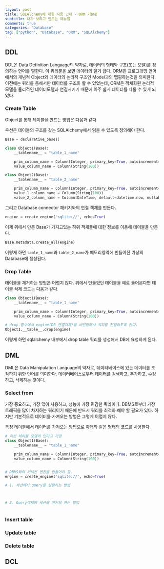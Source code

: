 ```yaml
---
layout: post
title: SQLAlchemy에 대한 사용 안내 - ORM 기본편
subtitle: 내가 보려고 만드는 메뉴얼
comments: true
categories: "Database"
tag: ["python", "Database", "ORM", "SQLAlchemy"]
---
```


## DDL

DDL은 Data Definition Language의 약자로, 데이터의 형태와 구조(또는 모델)를 정의하는 언어를 말한다. 이 쿼리문을 보면 데이터의 알기 쉽다. ORM은 프로그래밍 언어에서의 개념적 Object와 데이터의 논리적 구조인 Model과의 맵핑하는것을 의미한다. 이전에는 쿼리를 통해서만 데이터를 구조화 할 수 있었는데, ORM은 객체화된 논리적 모델을 물리적인 데이터모델과 연결시키기 때문에 아주 쉽게 데이터를 다룰 수 있게 되었다.

### Create Table

Object를 통해 테이블을 만드는 방법은 다음과 같다.

우선은 테이블의 구조를 갖는 SQLAlchemy에서 읽을 수 있도록 정의해야 한다.

``` python
Base = declarative_base()

class Object1(Base):
    __tablename__ = "table_1_name"

    prim_column_name = Column(Integer, primary_key=True, autoincrement=True)
    value_column_name = Column(String(100))

class Object2(Base):
    __tablename__ = "table_2_name"

    prim_column_name = Column(Integer, primary_key=True, autoincrement=True)
    value_1_column_name = Column(String(100))
    value_2_column_name = Column(DateTime, default=datetime.now, nullable=False)
```

그리고 Database connector 패키지와의 연결 객체를 만든다.

``` python
engine = create_engine('sqlite://', echo=True)
```

이제 위에서 만든 Base가 가지고있는 하위 객체들에 대한 정보를 이용해 테이블을 만든다.

``` python
Base.metadata.create_all(engine)
```

이렇게 하면 `table_1_name`과 `table_2_name`가 메모리영역에 만들어진 가상의 Database에 생성된다.

### Drop Table

테이블을 제거하는 방법은 어렵지 않다. 위에서 만들었던 테이블을 예로 들어본다면 테이블 삭제 코드는 다음과 같다.

```python
class Object1(Base):
    __tablename__ = "table_1_name"

    prim_column_name = Column(Integer, primary_key=True, autoincrement=True)
    value_column_name = Column(String(100))

# drop 함수에서 engine(DB 연결객체)을 바인딩해서 쿼리를 전달하도록 한다.
Object1.__table__.drop(engine)
```

이렇게 하면 sqlalchemy 내부에서 drop table 쿼리를 생성해서 DB에 요청하게 된다.

## DML

DML은 Data Manipulation Language의 약자로, 데이터베이스에 있는 데이터를 조작하기 위한 언어를 의미한다. 데이터베이스로부터 데이터를 검색하고, 추가하고, 수정하고, 삭제하는 것이다.

### Select from

가장 중요하고, 가장 많이 사용하고, 성능에 가장 민감한 쿼리이다. DBMS로부터 가장 트래픽을 많이 차지하는 쿼리이기 때문에 반드시 쿼리를 최적화 해야 할 필요가 있다. 하지만 기본적으로 데이터를 가져오는 방법은 그렇게 어렵지 않다.

특정 테이블에서 데이터를 가져오는 방법으로 아래와 같은 형태의 코드를 사용한다.

```python
# 이런 테이블 모델이 있다고 가정
class Object1(Base):
    __tablename__ = "table_1_name"

    prim_column_name = Column(Integer, primary_key=True, autoincrement=True)
    value_column_name = Column(String(100))


# DBMS와의 커넥션 엔진을 만들어야 함.
engine = create_engine('sqlite://', echo=True)

# 1. 세션에서 query를 실행하는 방법



# 2. Query객체에 세션을 바인딩 하는 방법
```

```python
```

### Insert table

### Update table

### Delete table

## DCL
